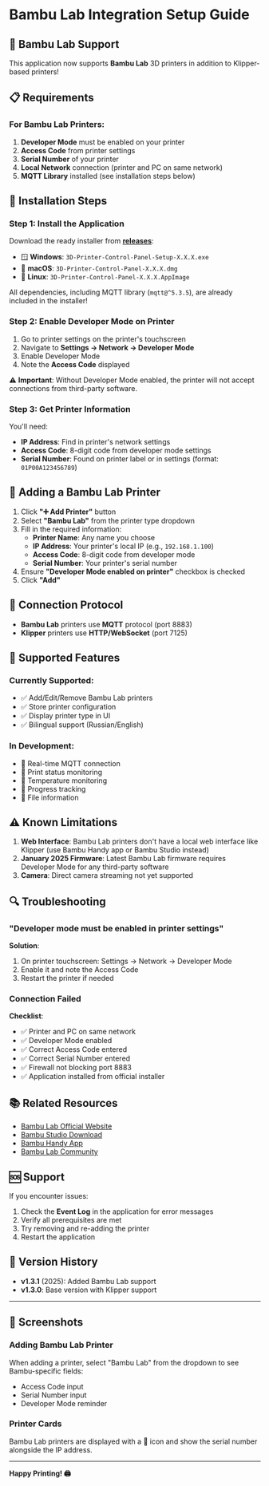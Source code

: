 # Bambu Lab Integration Setup Guide

## 🎋 Bambu Lab Support

This application now supports **Bambu Lab** 3D printers in addition to Klipper-based printers!

## 📋 Requirements

### For Bambu Lab Printers:

1. **Developer Mode** must be enabled on your printer
2. **Access Code** from printer settings
3. **Serial Number** of your printer
4. **Local Network** connection (printer and PC on same network)
5. **MQTT Library** installed (see installation steps below)

## 🔧 Installation Steps

### Step 1: Install the Application

Download the ready installer from [**releases**](https://github.com/Tombraider2006/KCP/releases/):

- 🪟 **Windows**: `3D-Printer-Control-Panel-Setup-X.X.X.exe`
- 🍎 **macOS**: `3D-Printer-Control-Panel-X.X.X.dmg`
- 🐧 **Linux**: `3D-Printer-Control-Panel-X.X.X.AppImage`

All dependencies, including MQTT library (`mqtt@^5.3.5`), are already included in the installer!

### Step 2: Enable Developer Mode on Printer

1. Go to printer settings on the printer's touchscreen
2. Navigate to **Settings → Network → Developer Mode**
3. Enable Developer Mode
4. Note the **Access Code** displayed

⚠️ **Important**: Without Developer Mode enabled, the printer will not accept connections from third-party software.

### Step 3: Get Printer Information

You'll need:

- **IP Address**: Find in printer's network settings
- **Access Code**: 8-digit code from developer mode settings
- **Serial Number**: Found on printer label or in settings (format: `01P00A123456789`)

## 📱 Adding a Bambu Lab Printer

1. Click **"➕ Add Printer"** button
2. Select **"Bambu Lab"** from the printer type dropdown
3. Fill in the required information:
   - **Printer Name**: Any name you choose
   - **IP Address**: Your printer's local IP (e.g., `192.168.1.100`)
   - **Access Code**: 8-digit code from developer mode
   - **Serial Number**: Your printer's serial number
4. Ensure **"Developer Mode enabled on printer"** checkbox is checked
5. Click **"Add"**

## 🔌 Connection Protocol

- **Bambu Lab** printers use **MQTT** protocol (port 8883)
- **Klipper** printers use **HTTP/WebSocket** (port 7125)

## 🎯 Supported Features

### Currently Supported:
- ✅ Add/Edit/Remove Bambu Lab printers
- ✅ Store printer configuration
- ✅ Display printer type in UI
- ✅ Bilingual support (Russian/English)

### In Development:
- 🔄 Real-time MQTT connection
- 🔄 Print status monitoring
- 🔄 Temperature monitoring
- 🔄 Progress tracking
- 🔄 File information

## ⚠️ Known Limitations

1. **Web Interface**: Bambu Lab printers don't have a local web interface like Klipper (use Bambu Handy app or Bambu Studio instead)
2. **January 2025 Firmware**: Latest Bambu Lab firmware requires Developer Mode for any third-party software
3. **Camera**: Direct camera streaming not yet supported

## 🔍 Troubleshooting

### "Developer mode must be enabled in printer settings"

**Solution**: 
1. On printer touchscreen: Settings → Network → Developer Mode
2. Enable it and note the Access Code
3. Restart the printer if needed

### Connection Failed

**Checklist**:
- ✅ Printer and PC on same network
- ✅ Developer Mode enabled
- ✅ Correct Access Code entered
- ✅ Correct Serial Number entered
- ✅ Firewall not blocking port 8883
- ✅ Application installed from official installer

## 📚 Related Resources

- [Bambu Lab Official Website](https://bambulab.com)
- [Bambu Studio Download](https://bambulab.com/download)
- [Bambu Handy App](https://bambulab.com/download)
- [Bambu Lab Community](https://bambulab.com/community)

## 🆘 Support

If you encounter issues:

1. Check the **Event Log** in the application for error messages
2. Verify all prerequisites are met
3. Try removing and re-adding the printer
4. Restart the application

## 🔄 Version History

- **v1.3.1** (2025): Added Bambu Lab support
- **v1.3.0**: Base version with Klipper support

---

## 🎨 Screenshots

### Adding Bambu Lab Printer
When adding a printer, select "Bambu Lab" from the dropdown to see Bambu-specific fields:
- Access Code input
- Serial Number input
- Developer Mode reminder

### Printer Cards
Bambu Lab printers are displayed with a 🎋 icon and show the serial number alongside the IP address.

---

**Happy Printing! 🖨️**

